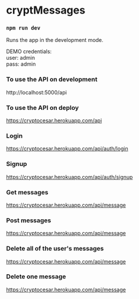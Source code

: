 # cryptMessages

### `npm run dev`

Runs the app in the development mode.<br>

DEMO credentials:<br>
user: admin<br>
pass: admin

### To use the API on development

http://localhost:5000/api

### To use the API on deploy

https://cryptocesar.herokuapp.com/api

### Login
https://cryptocesar.herokuapp.com/api/auth/login
### Signup
https://cryptocesar.herokuapp.com/api/auth/signup
### Get messages
https://cryptocesar.herokuapp.com/api/message
### Post messages
https://cryptocesar.herokuapp.com/api/message
### Delete all of the user's messages
https://cryptocesar.herokuapp.com/api/message
### Delete one message
https://cryptocesar.herokuapp.com/api/message
